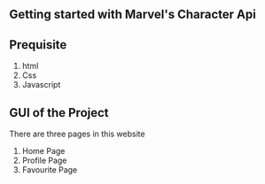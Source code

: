 ## Getting started with Marvel's Character Api

## Prequisite
1. html
2. Css
3. Javascript

## GUI of the Project
 There are three pages in this website
 1. Home Page
 2. Profile Page
 3. Favourite Page


